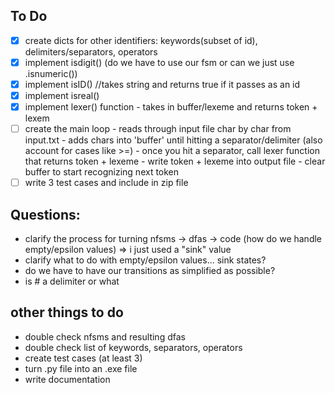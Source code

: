 ## To Do

- [x] create dicts for other identifiers: keywords(subset of id), delimiters/separators, operators
- [x] implement isdigit() (do we have to use our fsm or can we just use .isnumeric())
- [x] implement isID() //takes string and returns true if it passes as an id
- [x] implement isreal()
- [x] implement lexer() function - takes in buffer/lexeme and returns token + lexem
- [ ] create the main loop - reads through input file char by char from input.txt - adds chars into 'buffer' until hitting a separator/delimiter (also account for cases like >=) - once you hit a separator, call lexer function that returns token + lexeme - write token + lexeme into output file - clear buffer to start recognizing next token
- [ ] write 3 test cases and include in zip file

## Questions:

- clarify the process for turning nfsms -> dfas -> code
  (how do we handle empty/epsilon values) => i just used a "sink" value
- clarify what to do with empty/epsilon values... sink states?
- do we have to have our transitions as simplified as possible?
- is # a delimiter or what

## other things to do

- double check nfsms and resulting dfas
- double check list of keywords, separators, operators
- create test cases (at least 3)
- turn .py file into an .exe file
- write documentation
